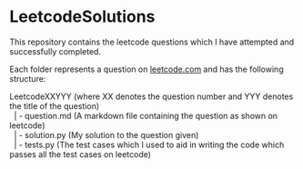 # LeetcodeSolutions
This repository contains the leetcode questions which I have attempted and successfully completed.

Each folder represents a question on <a href="https://leetcode.com" target="_blank" rel="noreferrer noopener">leetcode.com</a> and has the following structure:

LeetcodeXXYYY (where XX denotes the question number and YYY denotes the title of the question) <br>
&nbsp; | - question.md (A markdown file containing the question as shown on leetcode) <br>
&nbsp; | - solution.py (My solution to the question given) <br>
&nbsp; | - tests.py (The test cases which I used to aid in writing the code which passes all the test cases on leetcode)
